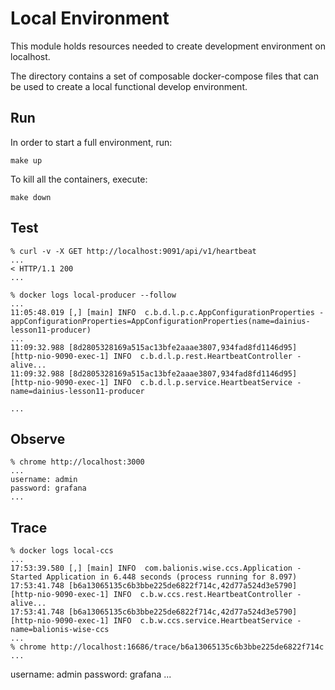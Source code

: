 # Local Environment

This module holds resources needed to create development environment
on localhost.

The directory contains a set of composable docker-compose files
that can be used to create a local functional develop environment.

## Run

In order to start a full environment, run:
```shell
make up
```

To kill all the containers, execute:
```shell
make down
```

## Test

```
% curl -v -X GET http://localhost:9091/api/v1/heartbeat
...
< HTTP/1.1 200 
...

% docker logs local-producer --follow
...
11:05:48.019 [,] [main] INFO  c.b.d.l.p.c.AppConfigurationProperties - appConfigurationProperties=AppConfigurationProperties(name=dainius-lesson11-producer)
...
11:09:32.988 [8d2805328169a515ac13bfe2aaae3807,934fad8fd1146d95] [http-nio-9090-exec-1] INFO  c.b.d.l.p.rest.HeartbeatController - alive...
11:09:32.988 [8d2805328169a515ac13bfe2aaae3807,934fad8fd1146d95] [http-nio-9090-exec-1] INFO  c.b.d.l.p.service.HeartbeatService - name=dainius-lesson11-producer

...
```

## Observe 

```
% chrome http://localhost:3000
...
username: admin
password: grafana
...
```

## Trace

```
% docker logs local-ccs
...
17:53:39.580 [,] [main] INFO  com.balionis.wise.ccs.Application - Started Application in 6.448 seconds (process running for 8.097)
17:53:41.748 [b6a13065135c6b3bbe225de6822f714c,42d77a524d3e5790] [http-nio-9090-exec-1] INFO  c.b.w.ccs.rest.HeartbeatController - alive...
17:53:41.748 [b6a13065135c6b3bbe225de6822f714c,42d77a524d3e5790] [http-nio-9090-exec-1] INFO  c.b.w.ccs.service.HeartbeatService - name=balionis-wise-ccs
...
% chrome http://localhost:16686/trace/b6a13065135c6b3bbe225de6822f714c
...
```

username: admin
password: grafana
...
```
